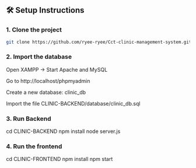 ## 🛠 Setup Instructions

### 1. Clone the project
```bash
git clone https://github.com/ryee-ryee/Cct-clinic-management-system.git
```
### 2. Import the database
Open XAMPP → Start Apache and MySQL

Go to http://localhost/phpmyadmin

Create a new database: clinic_db

Import the file CLINIC-BACKEND/database/clinic_db.sql



### 3. Run Backend
cd CLINIC-BACKEND
npm install
node server.js



### 4. Run the frontend
cd CLINIC-FRONTEND
npm install
npm start
